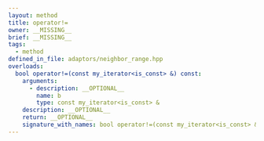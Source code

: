 ```yaml
---
layout: method
title: operator!=
owner: __MISSING__
brief: __MISSING__
tags:
  - method
defined_in_file: adaptors/neighbor_range.hpp
overloads:
  bool operator!=(const my_iterator<is_const> &) const:
    arguments:
      - description: __OPTIONAL__
        name: b
        type: const my_iterator<is_const> &
    description: __OPTIONAL__
    return: __OPTIONAL__
    signature_with_names: bool operator!=(const my_iterator<is_const> & b) const
---
```

